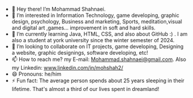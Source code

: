- 👋 Hey there! I’m Mohammad Shahnaei.
- 👀 I’m interested in Information Technology, game developing, graphic design, psychology, Business and marketing, Sports, meditation,visual and digital art ,games... improvement in soft and hard skills.
- 🌱 I’m currently learning Java, HTML, CSS, and also about GitHub :) . I am also a student at york university since the winter semester of 2024.
- 💞️ I’m looking to collaborate on IT projects, game developing, Designing a website, graphic designings, software developing, etc!
- 📫 How to reach me? my E-mail: Mohammad.shahnaei@gmail.com. Also my Linkedin: www.linkedin.com/in/mohshah2/
- 😄 Pronouns: he/him
- ⚡ Fun fact: The average person spends about 25 years sleeping in their lifetime. That's almost a third of our lives spent in dreamland!

<!---
MSH-trojan/MSH-trojan is a ✨ special ✨ repository because its `README.md` (this file) appears on your GitHub profile.
You can click the Preview link to take a look at your changes.
--->
